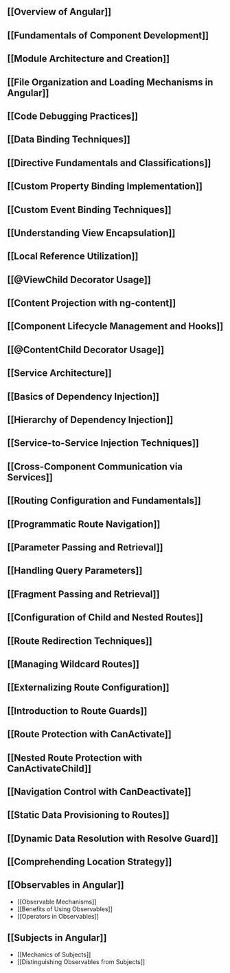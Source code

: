 
## [[Overview of Angular]]

## [[Fundamentals of Component Development]]

## [[Module Architecture and Creation]]

## [[File Organization and Loading Mechanisms in Angular]]

## [[Code Debugging Practices]]

## [[Data Binding Techniques]]

## [[Directive Fundamentals and Classifications]]

## [[Custom Property Binding Implementation]]

## [[Custom Event Binding Techniques]]

## [[Understanding View Encapsulation]]

## [[Local Reference Utilization]]

## [[@ViewChild Decorator Usage]]

## [[Content Projection with ng-content]]

## [[Component Lifecycle Management and Hooks]]

## [[@ContentChild Decorator Usage]]

## [[Service Architecture]]

## [[Basics of Dependency Injection]]

## [[Hierarchy of Dependency Injection]]

## [[Service-to-Service Injection Techniques]]

## [[Cross-Component Communication via Services]]

## [[Routing Configuration and Fundamentals]]

## [[Programmatic Route Navigation]]

## [[Parameter Passing and Retrieval]]

## [[Handling Query Parameters]]

## [[Fragment Passing and Retrieval]]

## [[Configuration of Child and Nested Routes]]

## [[Route Redirection Techniques]]

## [[Managing Wildcard Routes]]

## [[Externalizing Route Configuration]]

## [[Introduction to Route Guards]]

## [[Route Protection with CanActivate]]

## [[Nested Route Protection with CanActivateChild]]

## [[Navigation Control with CanDeactivate]]

## [[Static Data Provisioning to Routes]]

## [[Dynamic Data Resolution with Resolve Guard]]

## [[Comprehending Location Strategy]]

## [[Observables in Angular]]
- [[Observable Mechanisms]]
- [[Benefits of Using Observables]]
- [[Operators in Observables]]

## [[Subjects in Angular]]
- [[Mechanics of Subjects]]
- [[Distinguishing Observables from Subjects]]
